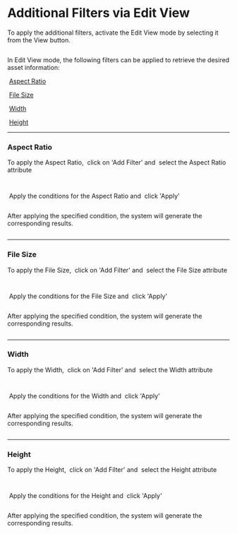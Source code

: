 # Additional Filters via Edit View

To apply the additional filters, activate the Edit View mode by selecting it from the View button.&#x20;

<figure><img src="../.gitbook/assets/image (1083).png" alt=""><figcaption></figcaption></figure>

In Edit View mode, the following filters can be applied to retrieve the desired asset information:

<img src="../.gitbook/assets/image (1084).png" alt="" data-size="line"> [Aspect Ratio](additional-filters-via-edit-view.md#aspect-ratio)

<img src="../.gitbook/assets/image (1085).png" alt="" data-size="line"> [File Size](additional-filters-via-edit-view.md#file-size)

<img src="../.gitbook/assets/image (1086).png" alt="" data-size="line"> [Width](additional-filters-via-edit-view.md#width)

<img src="../.gitbook/assets/image (1087).png" alt="" data-size="line"> [Height](additional-filters-via-edit-view.md#height)

***

### Aspect Ratio

To apply the Aspect Ratio, <img src="../.gitbook/assets/image (1093).png" alt="" data-size="line"> click on  'Add Filter' and <img src="../.gitbook/assets/image (1092).png" alt="" data-size="line"> select the Aspect Ratio attribute

<figure><img src="../.gitbook/assets/image (1088).png" alt=""><figcaption></figcaption></figure>

<figure><img src="../.gitbook/assets/image (1090).png" alt=""><figcaption></figcaption></figure>

<img src="../.gitbook/assets/image (1095).png" alt="" data-size="line"> Apply the conditions for the Aspect Ratio and <img src="../.gitbook/assets/image (1097).png" alt="" data-size="line"> click 'Apply'

<figure><img src="../.gitbook/assets/image (1098).png" alt=""><figcaption></figcaption></figure>

After applying the specified condition, the system will generate the corresponding results.

<figure><img src="../.gitbook/assets/image (1099).png" alt=""><figcaption></figcaption></figure>

***

### File Size

To apply the File Size, <img src="../.gitbook/assets/image (1093).png" alt="" data-size="line"> click on  'Add Filter' and <img src="../.gitbook/assets/image (1092).png" alt="" data-size="line"> select the File Size attribute

<figure><img src="../.gitbook/assets/image (1100).png" alt=""><figcaption></figcaption></figure>

<figure><img src="../.gitbook/assets/image (1101).png" alt=""><figcaption></figcaption></figure>

<img src="../.gitbook/assets/image (1095).png" alt="" data-size="line"> Apply the conditions for the File Size and <img src="../.gitbook/assets/image (1097).png" alt="" data-size="line"> click 'Apply'

<figure><img src="../.gitbook/assets/image (1103).png" alt=""><figcaption></figcaption></figure>

After applying the specified condition, the system will generate the corresponding results.

<figure><img src="../.gitbook/assets/image (1104).png" alt=""><figcaption></figcaption></figure>

***

### Width

To apply the Width, <img src="../.gitbook/assets/image (1093).png" alt="" data-size="line"> click on  'Add Filter' and <img src="../.gitbook/assets/image (1092).png" alt="" data-size="line"> select the Width attribute

<figure><img src="../.gitbook/assets/image (1105).png" alt=""><figcaption></figcaption></figure>

<figure><img src="../.gitbook/assets/image (1106).png" alt=""><figcaption></figcaption></figure>

<img src="../.gitbook/assets/image (1095).png" alt="" data-size="line"> Apply the conditions for the Width and <img src="../.gitbook/assets/image (1097).png" alt="" data-size="line"> click 'Apply'

<figure><img src="../.gitbook/assets/image (1108).png" alt=""><figcaption></figcaption></figure>

After applying the specified condition, the system will generate the corresponding results.

<figure><img src="../.gitbook/assets/image (1109).png" alt=""><figcaption></figcaption></figure>

***

### Height

To apply the Height, <img src="../.gitbook/assets/image (1093).png" alt="" data-size="line"> click on  'Add Filter' and <img src="../.gitbook/assets/image (1092).png" alt="" data-size="line"> select the Height attribute

<figure><img src="../.gitbook/assets/image (1110).png" alt=""><figcaption></figcaption></figure>

<figure><img src="../.gitbook/assets/image (1111).png" alt=""><figcaption></figcaption></figure>

<img src="../.gitbook/assets/image (1095).png" alt="" data-size="line"> Apply the conditions for the Height and <img src="../.gitbook/assets/image (1097).png" alt="" data-size="line"> click 'Apply'

<figure><img src="../.gitbook/assets/image (1112).png" alt=""><figcaption></figcaption></figure>

After applying the specified condition, the system will generate the corresponding results.

<figure><img src="../.gitbook/assets/image (1113).png" alt=""><figcaption></figcaption></figure>
